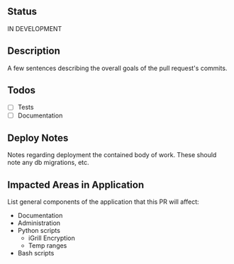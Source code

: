 ## Status

IN DEVELOPMENT

## Description
A few sentences describing the overall goals of the pull request's commits.

## Todos

- [ ] Tests
- [ ] Documentation

## Deploy Notes

Notes regarding deployment the contained body of work.  These should note any db migrations, etc.

## Impacted Areas in Application

List general components of the application that this PR will affect:

- Documentation
- Administration
- Python scripts
  - iGrill Encryption
  - Temp ranges
- Bash scripts